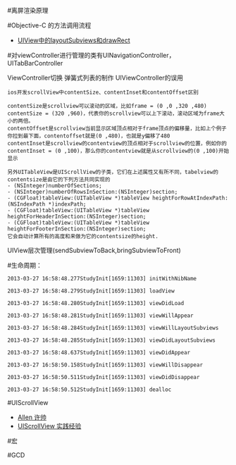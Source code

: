 #离屏渲染原理


#Objective-C 的方法调用流程

- [UIView中的layoutSubviews和drawRect](http://www.jianshu.com/p/438bcf8e3e53)



#对viewController进行管理的类有UINavigationController，UITabBarController

ViewController切换
弹簧式列表的制作
UIViewController的误用


```
ios开发scrollView中contentSize、contentInset和contentOffset区别

contentSize是scrollview可以滚动的区域，比如frame = (0 ,0 ,320 ,480) contentSize = (320 ,960)，代表你的scrollview可以上下滚动，滚动区域为frame大小的两倍。
contentOffset是scrollview当前显示区域顶点相对于frame顶点的偏移量，比如上个例子你拉到最下面，contentoffset就是(0 ,480)，也就是y偏移了480
contentInset是scrollview的contentview的顶点相对于scrollview的位置，例如你的contentInset = (0 ,100)，那么你的contentview就是从scrollview的(0 ,100)开始显示

另外UITableView是UIScrollView的子类，它们在上述属性又有所不同，tabelview的contentsize是由它的下列方法共同实现的
- (NSInteger)numberOfSections;
- (NSInteger)numberOfRowsInSection:(NSInteger)section;
- (CGFloat)tableView:(UITableView *)tableView heightForRowAtIndexPath:(NSIndexPath *)indexPath;
- (CGFloat)tableView:(UITableView *)tableView heightForHeaderInSection:(NSInteger)section;
- (CGFloat)tableView:(UITableView *)tableView heightForFooterInSection:(NSInteger)section;
它会自动计算所有的高度和来做为它的contentsize的height.

```


UIView层次管理(sendSubviewToBack,bringSubviewToFront)



#生命周期：

```
2013-03-27 16:58:48.277StudyInit[1659:11303] initWithNibName

2013-03-27 16:58:48.279StudyInit[1659:11303] loadView

2013-03-27 16:58:48.280StudyInit[1659:11303] viewDidLoad

2013-03-27 16:58:48.281StudyInit[1659:11303] viewWillAppear

2013-03-27 16:58:48.284StudyInit[1659:11303] viewWillLayoutSubviews

2013-03-27 16:58:48.285StudyInit[1659:11303] viewDidLayoutSubviews

2013-03-27 16:58:48.637StudyInit[1659:11303] viewDidAppear

2013-03-27 16:58:50.158StudyInit[1659:11303] viewWillDisappear

2013-03-27 16:58:50.511StudyInit[1659:11303] viewDidDisappear

2013-03-27 16:58:50.512StudyInit[1659:11303] dealloc

```

#UIScrollView
- [Allen 许帅](https://github.com/allenhsu)
- [UIScrollView 实践经验](http://tech.glowing.com/cn/practice-in-uiscrollview/)

#宏

#GCD
